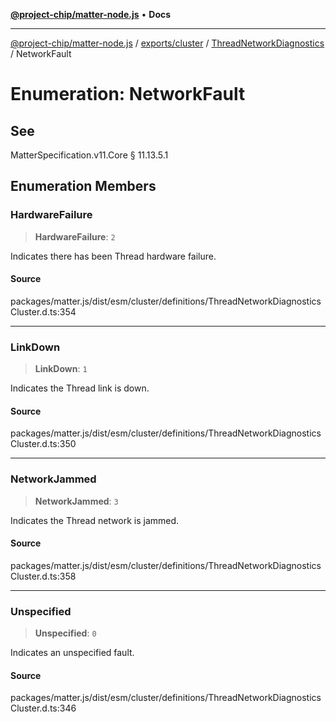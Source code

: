 [**@project-chip/matter-node.js**](../../../../../README.md) • **Docs**

***

[@project-chip/matter-node.js](../../../../../modules.md) / [exports/cluster](../../../README.md) / [ThreadNetworkDiagnostics](../README.md) / NetworkFault

# Enumeration: NetworkFault

## See

MatterSpecification.v11.Core § 11.13.5.1

## Enumeration Members

### HardwareFailure

> **HardwareFailure**: `2`

Indicates there has been Thread hardware failure.

#### Source

packages/matter.js/dist/esm/cluster/definitions/ThreadNetworkDiagnosticsCluster.d.ts:354

***

### LinkDown

> **LinkDown**: `1`

Indicates the Thread link is down.

#### Source

packages/matter.js/dist/esm/cluster/definitions/ThreadNetworkDiagnosticsCluster.d.ts:350

***

### NetworkJammed

> **NetworkJammed**: `3`

Indicates the Thread network is jammed.

#### Source

packages/matter.js/dist/esm/cluster/definitions/ThreadNetworkDiagnosticsCluster.d.ts:358

***

### Unspecified

> **Unspecified**: `0`

Indicates an unspecified fault.

#### Source

packages/matter.js/dist/esm/cluster/definitions/ThreadNetworkDiagnosticsCluster.d.ts:346
